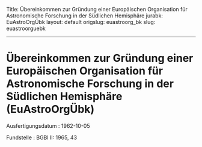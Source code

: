 Title: Übereinkommen zur Gründung einer Europäischen Organisation für Astronomische
  Forschung in der Südlichen Hemisphäre
jurabk: EuAstroOrgÜbk
layout: default
origslug: euastroorg_bk
slug: euastroorguebk

---

# Übereinkommen zur Gründung einer Europäischen Organisation für Astronomische Forschung in der Südlichen Hemisphäre (EuAstroOrgÜbk)

Ausfertigungsdatum
:   1962-10-05

Fundstelle
:   BGBl II: 1965, 43

